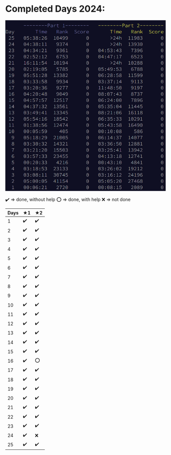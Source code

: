 # Completed Days 2024:

![Personal Times 2024](stats.png)

✔️ => done, without help
⭕ => done, with help
❌ => not done

| **Days** | ★1 | ★2 |
|----------|----|----|
| 1        | ✔️   | ✔️   |
| 2        | ✔️   | ✔️   |
| 3        | ✔️   | ✔️   |
| 4        | ✔️   | ✔️   |
| 5        | ✔️   | ✔️   |
| 6        | ✔️   | ✔️   |
| 7        | ✔️   | ✔️   |
| 8        | ✔️   | ✔️   |
| 9        | ✔️   | ✔️   |
| 10       | ✔️   | ✔️   |
| 11       | ✔️   | ✔️   |
| 12       | ✔️   | ✔️   |
| 13       | ✔️   | ✔️   |
| 14       | ✔️   | ✔️   |
| 15       | ✔️   | ✔️   |
| 16       | ✔️   | ⭕   |
| 17       | ✔️   | ✔️   |
| 18       | ✔️   | ✔️   |
| 19       | ✔️   | ✔️   |
| 20       | ✔️   | ✔️   |
| 21       | ✔️   | ✔️   |
| 22       | ✔️   | ✔️   |
| 23       | ✔️   | ✔️   |
| 24       | ✔️   | ❌   |
| 25       | ✔️   | ✔️   |